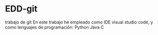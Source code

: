 # EDD-git
trabajo de git
En este trabajo he empleado como IDE visual studio code, y como lenguajes de programación:
Python
Java
C
